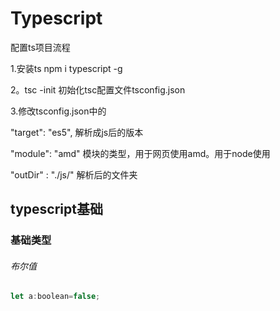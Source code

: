 # Typescript

配置ts项目流程

1.安装ts    npm i typescript -g

2。tsc -init   初始化tsc配置文件tsconfig.json

3.修改tsconfig.json中的

"target": "es5", 解析成js后的版本

"module": "amd"  模块的类型，用于网页使用amd。用于node使用

"outDir" : "./js/"  解析后的文件夹

## typescript基础

### 基础类型

###### 布尔值

```js
let a:boolean=false;
```

